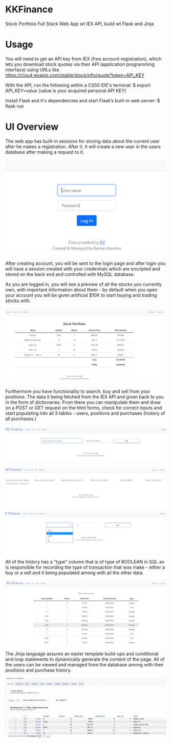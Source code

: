 # KKFinance
Stock Portfolio Full Stack Web App wt IEX API, build wt Flask and Jinja

# Usage
You will need to get an API key from IEX (free account registration), which lets you download stock quotes via their API (application programming interface) using URLs like 
https://cloud.iexapis.com/stable/stock/nflx/quote?token=API_KEY

With the API, run the following within a CS50 IDE's terminal: $ export API_KEY=value (value is your acquired personal API KEY)

Install Flask and it's dependencies and start Flask’s built-in web server: $ flask run

# UI Overview
The web app has built-in sessions for storing data about the current user after he makes a registration. After it, it will create a new user in the users database after making a request to it.

![alt text](https://github.com/skyllex94/KKFinance/blob/main/readme-images/6.png?raw=true)

After creating account, you will be sent to the login page and after login you will have a session created with your credentials which are encripted and stored on the back end and controlled with MySQL database.

As you are logged in, you will see a preview of all the stocks you currently own, with important information about them - by default when you open your account you will be given artificial $10K to start buying and trading stocks with.

![alt text](https://github.com/skyllex94/KKFinance/blob/main/readme-images/1.png?raw=true)

Furthermore you have functionality to search, buy and sell from your positions. The data it being fetched from the IEX API and given back to you in the form of dictionaries. From there you can manipulate them and draw on a POST or GET request on the html forms, check for correct inputs and start populating into all 3 tables - users, positions and purchases (history of all purchases.)

![alt text](https://github.com/skyllex94/KKFinance/blob/main/readme-images/2.png?raw=true)

![alt text](https://github.com/skyllex94/KKFinance/blob/main/readme-images/4.png?raw=true)

![alt text](https://github.com/skyllex94/KKFinance/blob/main/readme-images/3.png?raw=true)

All of the history has a "type" column that is of type of BOOLEAN in SQL an is responsible for recording the type of transaction that was make - either a buy or a sell and it being populated among with all the other data.


![alt text](https://github.com/skyllex94/KKFinance/blob/main/readme-images/5.png?raw=true)

The Jinja language assures an easier template build-ups and conditional and loop statements to dynamically generate the content of the page. All of the users can be viewed and managed from the database among with their positions and purchase history.

![alt text](https://github.com/skyllex94/KKFinance/blob/main/readme-images/7.png?raw=true)

